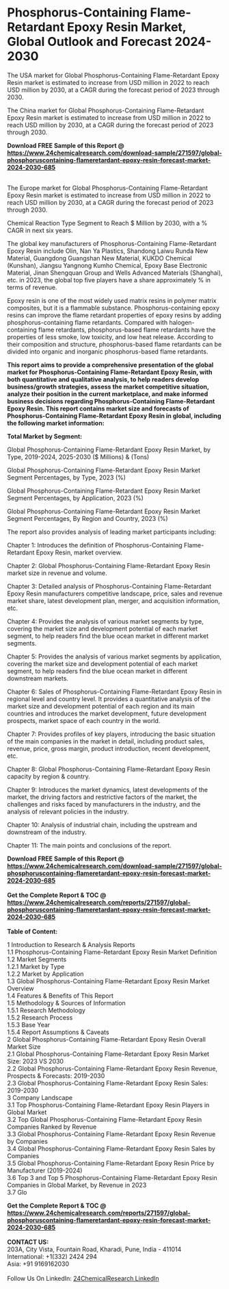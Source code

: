<h1>Phosphorus-Containing Flame-Retardant Epoxy Resin Market, Global Outlook and Forecast 2024-2030</h1><p>The USA market for Global Phosphorus-Containing Flame-Retardant Epoxy Resin market is estimated to increase from USD million in 2022 to reach USD million by 2030, at a CAGR during the forecast period of 2023 through 2030.</p><p>
</p><p>The China market for Global Phosphorus-Containing Flame-Retardant Epoxy Resin market is estimated to increase from USD million in 2022 to reach USD million by 2030, at a CAGR during the forecast period of 2023 through 2030.</p><div><b>Download FREE Sample of this Report @ 
            <a href="https://www.24chemicalresearch.com/download-sample/271597/global-phosphoruscontaining-flameretardant-epoxy-resin-forecast-market-2024-2030-685">
            https://www.24chemicalresearch.com/download-sample/271597/global-phosphoruscontaining-flameretardant-epoxy-resin-forecast-market-2024-2030-685</a></b></div><br><p>
</p><p>The Europe market for Global Phosphorus-Containing Flame-Retardant Epoxy Resin market is estimated to increase from USD million in 2022 to reach USD million by 2030, at a CAGR during the forecast period of 2023 through 2030.</p><p>
Chemical Reaction Type Segment to Reach $ Million by 2030, with a % CAGR in next six years.</p><p>
The global key manufacturers of Phosphorus-Containing Flame-Retardant Epoxy Resin include Olin, Nan Ya Plastics, Shandong Laiwu Runda New Material, Guangdong Guangshan New Material, KUKDO Chemical (Kunshan), Jiangsu Yangnong Kumho Chemical, Epoxy Base Electronic Material, Jinan Shengquan Group and Wells Advanced Materials (Shanghai), etc. in 2023, the global top five players have a share approximately % in terms of revenue.</p><p>
Epoxy resin is one of the most widely used matrix resins in polymer matrix composites, but it is a flammable substance. Phosphorus-containing epoxy resins can improve the flame retardant properties of epoxy resins by adding phosphorus-containing flame retardants. Compared with halogen-containing flame retardants, phosphorus-based flame retardants have the properties of less smoke, low toxicity, and low heat release. According to their composition and structure, phosphorus-based flame retardants can be divided into organic and inorganic phosphorus-based flame retardants.</p><p>
<strong>This report aims to provide a comprehensive presentation of the global market for Phosphorus-Containing Flame-Retardant Epoxy Resin, with both quantitative and qualitative analysis, to help readers develop business/growth strategies, assess the market competitive situation, analyze their position in the current marketplace, and make informed business decisions regarding Phosphorus-Containing Flame-Retardant Epoxy Resin. This report contains market size and forecasts of Phosphorus-Containing Flame-Retardant Epoxy Resin in global, including the following market information:</strong></p><p>
</p><p>
<strong>Total Market by Segment:</strong></p><p>
Global Phosphorus-Containing Flame-Retardant Epoxy Resin Market, by Type, 2019-2024, 2025-2030 ($ Millions) &amp; (Tons)</p><p>
Global Phosphorus-Containing Flame-Retardant Epoxy Resin Market Segment Percentages, by Type, 2023 (%)</p><p>
</p><p>
Global Phosphorus-Containing Flame-Retardant Epoxy Resin Market Segment Percentages, by Application, 2023 (%)</p><p>
</p><p>
Global Phosphorus-Containing Flame-Retardant Epoxy Resin Market Segment Percentages, By Region and Country, 2023 (%)</p><p>
</p><p>
The report also provides analysis of leading market participants including:</p><p>
</p><p>
</p><p>
Chapter 1: Introduces the definition of Phosphorus-Containing Flame-Retardant Epoxy Resin, market overview.</p><p>
Chapter 2: Global Phosphorus-Containing Flame-Retardant Epoxy Resin market size in revenue and volume.</p><p>
Chapter 3: Detailed analysis of Phosphorus-Containing Flame-Retardant Epoxy Resin manufacturers competitive landscape, price, sales and revenue market share, latest development plan, merger, and acquisition information, etc.</p><p>
Chapter 4: Provides the analysis of various market segments by type, covering the market size and development potential of each market segment, to help readers find the blue ocean market in different market segments.</p><p>
Chapter 5: Provides the analysis of various market segments by application, covering the market size and development potential of each market segment, to help readers find the blue ocean market in different downstream markets.</p><p>
Chapter 6: Sales of Phosphorus-Containing Flame-Retardant Epoxy Resin in regional level and country level. It provides a quantitative analysis of the market size and development potential of each region and its main countries and introduces the market development, future development prospects, market space of each country in the world.</p><p>
Chapter 7: Provides profiles of key players, introducing the basic situation of the main companies in the market in detail, including product sales, revenue, price, gross margin, product introduction, recent development, etc.</p><p>
Chapter 8: Global Phosphorus-Containing Flame-Retardant Epoxy Resin capacity by region &amp; country.</p><p>
Chapter 9: Introduces the market dynamics, latest developments of the market, the driving factors and restrictive factors of the market, the challenges and risks faced by manufacturers in the industry, and the analysis of relevant policies in the industry.</p><p>
Chapter 10: Analysis of industrial chain, including the upstream and downstream of the industry.</p><p>
Chapter 11: The main points and conclusions of the report.</p><div><b>Download FREE Sample of this Report @ 
            <a href="https://www.24chemicalresearch.com/download-sample/271597/global-phosphoruscontaining-flameretardant-epoxy-resin-forecast-market-2024-2030-685">
            https://www.24chemicalresearch.com/download-sample/271597/global-phosphoruscontaining-flameretardant-epoxy-resin-forecast-market-2024-2030-685</a></b></div><br><div><b>Get the Complete Report & TOC @ 
            <a href="https://www.24chemicalresearch.com/reports/271597/global-phosphoruscontaining-flameretardant-epoxy-resin-forecast-market-2024-2030-685">
            https://www.24chemicalresearch.com/reports/271597/global-phosphoruscontaining-flameretardant-epoxy-resin-forecast-market-2024-2030-685</a></b></div><br>
            <b>Table of Content:</b><p>1 Introduction to Research & Analysis Reports<br />
    1.1 Phosphorus-Containing Flame-Retardant Epoxy Resin Market Definition<br />
    1.2 Market Segments<br />
        1.2.1 Market by Type<br />
        1.2.2 Market by Application<br />
    1.3 Global Phosphorus-Containing Flame-Retardant Epoxy Resin Market Overview<br />
    1.4 Features & Benefits of This Report<br />
    1.5 Methodology & Sources of Information<br />
        1.5.1 Research Methodology<br />
        1.5.2 Research Process<br />
        1.5.3 Base Year<br />
        1.5.4 Report Assumptions & Caveats<br />
2 Global Phosphorus-Containing Flame-Retardant Epoxy Resin Overall Market Size<br />
    2.1 Global Phosphorus-Containing Flame-Retardant Epoxy Resin Market Size: 2023 VS 2030<br />
    2.2 Global Phosphorus-Containing Flame-Retardant Epoxy Resin Revenue, Prospects & Forecasts: 2019-2030<br />
    2.3 Global Phosphorus-Containing Flame-Retardant Epoxy Resin Sales: 2019-2030<br />
3 Company Landscape<br />
    3.1 Top Phosphorus-Containing Flame-Retardant Epoxy Resin Players in Global Market<br />
    3.2 Top Global Phosphorus-Containing Flame-Retardant Epoxy Resin Companies Ranked by Revenue<br />
    3.3 Global Phosphorus-Containing Flame-Retardant Epoxy Resin Revenue by Companies<br />
    3.4 Global Phosphorus-Containing Flame-Retardant Epoxy Resin Sales by Companies<br />
    3.5 Global Phosphorus-Containing Flame-Retardant Epoxy Resin Price by Manufacturer (2019-2024)<br />
    3.6 Top 3 and Top 5 Phosphorus-Containing Flame-Retardant Epoxy Resin Companies in Global Market, by Revenue in 2023<br />
    3.7 Glo</p><div><b>Get the Complete Report & TOC @ 
            <a href="https://www.24chemicalresearch.com/reports/271597/global-phosphoruscontaining-flameretardant-epoxy-resin-forecast-market-2024-2030-685">
            https://www.24chemicalresearch.com/reports/271597/global-phosphoruscontaining-flameretardant-epoxy-resin-forecast-market-2024-2030-685</a></b></div><br><b>CONTACT US:</b><br>
            203A, City Vista, Fountain Road, Kharadi, Pune, India - 411014<br>
            International: +1(332) 2424 294<br>
            Asia: +91 9169162030 <br><br>
            Follow Us On LinkedIn: <a href="https://www.linkedin.com/company/24chemicalresearch/">24ChemicalResearch LinkedIn</a>